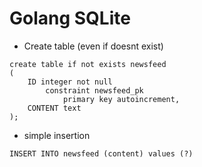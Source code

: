 # Golang SQLite

- Create table (even if doesnt exist) 
```sqlite3
create table if not exists newsfeed
(
	ID integer not null
		constraint newsfeed_pk
			primary key autoincrement,
	CONTENT text
);
```

- simple insertion
```sqlite
INSERT INTO newsfeed (content) values (?)
```
